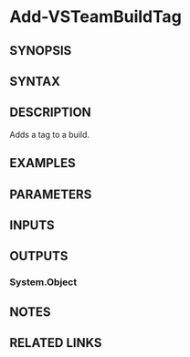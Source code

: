 <!-- #include "./common/header.md" -->

# Add-VSTeamBuildTag

## SYNOPSIS

<!-- #include "./synopsis/Add-VSTeamBuildTag.md" -->

## SYNTAX

## DESCRIPTION

Adds a tag to a build.

## EXAMPLES

## PARAMETERS

<!-- #include "./params/buildIds.md" -->

<!-- #include "./params/buildTags.md" -->

<!-- #include "./params/projectName.md" -->

<!-- #include "./params/forcegroup.md" -->

## INPUTS

## OUTPUTS

### System.Object

## NOTES

<!-- #include "./common/prerequisites.md" -->

## RELATED LINKS

<!-- #include "./common/related.md" -->
